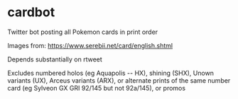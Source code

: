 # cardbot
Twitter bot posting all Pokemon cards in print order

Images from: https://www.serebii.net/card/english.shtml

Depends substantially on rtweet

Excludes numbered holos (eg Aquapolis -- HX), shining (SHX), Unown variants (UX), Arceus variants (ARX), or alternate prints of the same number card (eg Sylveon GX GRI 92/145 but not 92a/145), or promos
